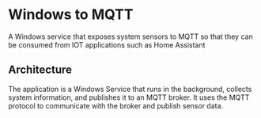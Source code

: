 # Windows to MQTT

A Windows service that exposes system sensors to MQTT so that they can be consumed from IOT applications such as Home Assistant

## Architecture

The application is a Windows Service that runs in the background, collects system information, and 
publishes it to an MQTT broker. 
It uses the MQTT protocol to communicate with the broker and publish sensor data.


